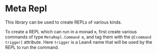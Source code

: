 # Meta Repl

This library can be used to create REPLs of various kinds.

To create a REPL which can run in a monad `m`, first create various commands of type 
`MetaRepl.Command m`, and tag them with the `@[command trigger]` attribute.
Here `trigger` is a Lean4 name that will be used by the REPL to run the command.

